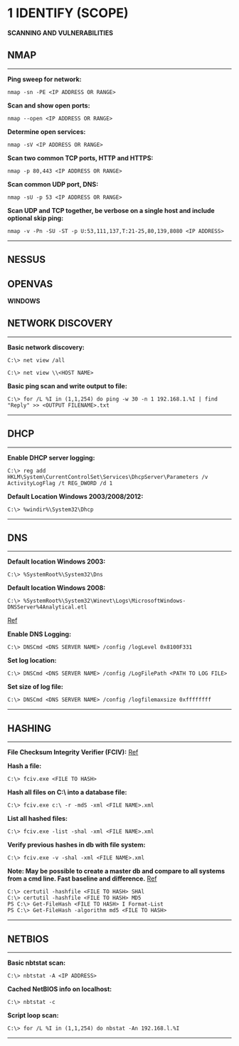 # 1 IDENTIFY (SCOPE)
**SCANNING AND VULNERABILITIES**

## NMAP
---
**Ping sweep for network:**
```
nmap -sn -PE <IP ADDRESS OR RANGE>
```

**Scan and show open ports:**
```
nmap --open <IP ADDRESS OR RANGE>
```

**Determine open services:**
```
nmap -sV <IP ADDRESS OR RANGE>
```

**Scan two common TCP ports, HTTP and HTTPS:**
```
nmap -p 80,443 <IP ADDRESS OR RANGE>
```

**Scan common UDP port, DNS:**
```
nmap -sU -p 53 <IP ADDRESS OR RANGE>
```

**Scan UDP and TCP together, be verbose on a single host and include optional skip ping:**
```
nmap -v -Pn -SU -ST -p U:53,111,137,T:21-25,80,139,8080 <IP ADDRESS> 
```
---

## NESSUS

## OPENVAS

**WINDOWS**

## NETWORK DISCOVERY
---
**Basic network discovery:**
```
C:\> net view /all

C:\> net view \\<HOST NAME>
```

**Basic ping scan and write output to file:**
```
C:\> for /L %I in (1,1,254) do ping -w 30 -n 1 192.168.1.%I | find "Reply" >> <OUTPUT FILENAME>.txt 
```
---

## DHCP
---
**Enable DHCP server logging:**
```
C:\> reg add HKLM\System\CurrentControlSet\Services\DhcpServer\Parameters /v ActivityLogFlag /t REG_DWORD /d 1 
```

**Default Location Windows 2003/2008/2012:**
```
C:\> %windir%\System32\Dhcp 
```
---

## DNS
---
**Default location Windows 2003:**
```
C:\> %SystemRoot%\System32\Dns 
```

**Default location Windows 2008:**
```
C:\> %SystemRoot%\System32\Winevt\Logs\MicrosoftWindows-DNSServer%4Analytical.etl
```

[Ref](https://technet.microsoft.com/enus/library/cc940779.aspx)


**Enable DNS Logging:**
```
C:\> DNSCmd <DNS SERVER NAME> /config /logLevel 0x8100F331
```

**Set log location:**
```
C:\> DNSCmd <DNS SERVER NAME> /config /LogFilePath <PATH TO LOG FILE>
```

**Set size of log file:**
```
C:\> DNSCmd <DNS SERVER NAME> /config /logfilemaxsize 0xffffffff
```

---

## HASHING
---
**File Checksum Integrity Verifier (FCIV):**
[Ref](https://support.microsoft.com/en-us/topic/d92a713f-d793-7bd8-b0a4-4db811e29559)

**Hash a file:**
```
C:\> fciv.exe <FILE TO HASH>
```

**Hash all files on C:\ into a database file:**
```
C:\> fciv.exe c:\ -r -mdS -xml <FILE NAME>.xml 
```

**List all hashed files:**
```
C:\> fciv.exe -list -shal -xml <FILE NAME>.xml
```

**Verify previous hashes in db with file system:**
```
C:\> fciv.exe -v -shal -xml <FILE NAME>.xml
```

**Note: May be possible to create a master db and compare to all systems from a cmd line. 
Fast baseline and difference.**
[Ref](https://technet.microsoft.com/enus/library/dn520872.aspx)
```
C:\> certutil -hashfile <FILE TO HASH> SHAl
C:\> certutil -hashfile <FILE TO HASH> MD5
PS C:\> Get-FileHash <FILE TO HASH> I Format-List
PS C:\> Get-FileHash -algorithm md5 <FILE TO HASH>
```

---

## NETBIOS
---
**Basic nbtstat scan:**
```
C:\> nbtstat -A <IP ADDRESS>
```

**Cached NetBIOS info on localhost:**
```
C:\> nbtstat -c
```

**Script loop scan:**
```
C:\> for /L %I in (1,1,254) do nbstat -An 192.168.l.%I 
```

---